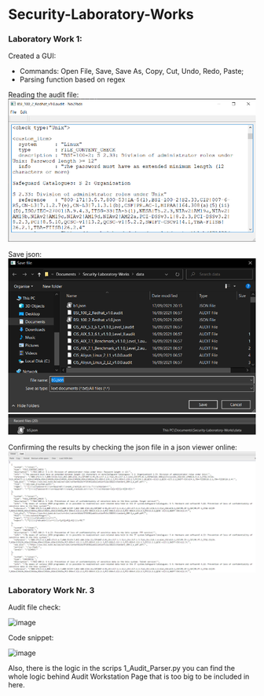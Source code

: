 # Security-Laboratory-Works

### Laboratory Work 1:

Created a GUI:

  - Commands: Open File, Save, Save As, Copy, Cut, Undo, Redo, Paste;
  - Parsing function based on regex

Reading the audit file:
<img src='data/read_audit.png'>


Save json:
<img src='data/save_json.png'>
<img src='data/save_json_directory.png'>


Confirming the results by checking the json file in a json viewer online:
<img src='data/json_check.png'>


### Laboratory Work Nr. 3

Audit file check:

![image](https://user-images.githubusercontent.com/55151032/142918137-c68aa4fc-1ab7-4ef3-865a-604ae7082f1e.png)

Code snippet:

![image](https://user-images.githubusercontent.com/55151032/142919196-72466a90-ad56-43c0-acc6-7f811731df6a.png)

  Also, there is the logic in the scrips 1_Audit_Parser.py you can find the whole logic behind Audit Workstation Page
  that is too big to be included in here.
